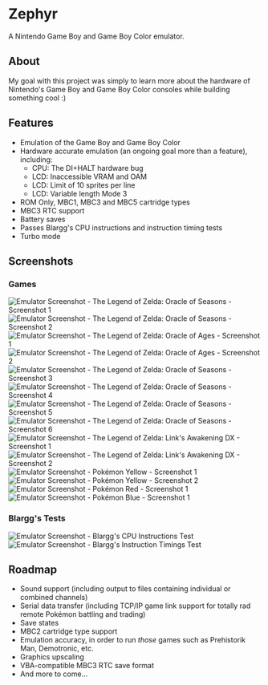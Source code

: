 # Zephyr

A Nintendo Game Boy and Game Boy Color emulator.

## About

My goal with this project was simply to learn more about the hardware of Nintendo's Game Boy and Game Boy Color consoles while building something cool :)

## Features

* Emulation of the Game Boy and Game Boy Color
* Hardware accurate emulation (an ongoing goal more than a feature), including:
  * CPU: The DI+HALT hardware bug
  * LCD: Inaccessible VRAM and OAM
  * LCD: Limit of 10 sprites per line
  * LCD: Variable length Mode 3
* ROM Only, MBC1, MBC3 and MBC5 cartridge types
* MBC3 RTC support
* Battery saves
* Passes Blargg's CPU instructions and instruction timing tests
* Turbo mode

## Screenshots

### Games

![Emulator Screenshot - The Legend of Zelda: Oracle of Seasons - Screenshot 1](screenshots/Games/TheLegendOfZeldaOracleOfSeasons/Screenshot1.png)
![Emulator Screenshot - The Legend of Zelda: Oracle of Seasons - Screenshot 2](screenshots/Games/TheLegendOfZeldaOracleOfSeasons/Screenshot2.png)
![Emulator Screenshot - The Legend of Zelda: Oracle of Ages - Screenshot 1](screenshots/Games/TheLegendOfZeldaOracleOfAges/Screenshot1.png)
![Emulator Screenshot - The Legend of Zelda: Oracle of Ages - Screenshot 2](screenshots/Games/TheLegendOfZeldaOracleOfAges/Screenshot2.png)
![Emulator Screenshot - The Legend of Zelda: Oracle of Seasons - Screenshot 3](screenshots/Games/TheLegendOfZeldaOracleOfSeasons/Screenshot3.png)
![Emulator Screenshot - The Legend of Zelda: Oracle of Seasons - Screenshot 4](screenshots/Games/TheLegendOfZeldaOracleOfSeasons/Screenshot4.png)
![Emulator Screenshot - The Legend of Zelda: Oracle of Seasons - Screenshot 5](screenshots/Games/TheLegendOfZeldaOracleOfSeasons/Screenshot5.png)
![Emulator Screenshot - The Legend of Zelda: Oracle of Seasons - Screenshot 6](screenshots/Games/TheLegendOfZeldaOracleOfSeasons/Screenshot6.png)
![Emulator Screenshot - The Legend of Zelda: Link's Awakening DX - Screenshot 1](screenshots/Games/TheLegendOfZeldaLinksAwakeningDX/Screenshot1.png)
![Emulator Screenshot - The Legend of Zelda: Link's Awakening DX - Screenshot 2](screenshots/Games/TheLegendOfZeldaLinksAwakeningDX/Screenshot2.png)
![Emulator Screenshot - Pokémon Yellow - Screenshot 1](screenshots/Games/PokemonYellow/Screenshot1.png)
![Emulator Screenshot - Pokémon Yellow - Screenshot 2](screenshots/Games/PokemonYellow/Screenshot2.png)
![Emulator Screenshot - Pokémon Red - Screenshot 1](screenshots/Games/PokemonRed/Screenshot1.png)
![Emulator Screenshot - Pokémon Blue - Screenshot 1](screenshots/Games/PokemonBlue/Screenshot1.png)

### Blargg's Tests

![Emulator Screenshot - Blargg's CPU Instructions Test](screenshots/BlarggsTests/CPUInstructions/Screenshot1.png)
![Emulator Screenshot - Blargg's Instruction Timings Test](screenshots/BlarggsTests/InstructionTiming/Screenshot1.png)

## Roadmap

* Sound support (including output to files containing individual or combined channels)
* Serial data transfer (including TCP/IP game link support for totally rad remote Pokémon battling and trading)
* Save states
* MBC2 cartridge type support
* Emulation accuracy, in order to run *those* games such as Prehistorik Man, Demotronic, etc.
* Graphics upscaling
* VBA-compatible MBC3 RTC save format
* And more to come...